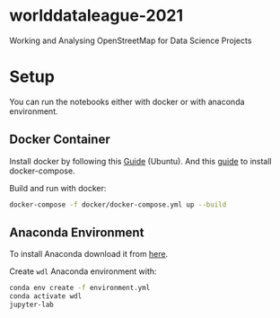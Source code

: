 # worlddataleague-2021

Working and Analysing OpenStreetMap for Data Science Projects

# Setup

You can run the notebooks either with docker or with anaconda environment.

## Docker Container

Install docker by following this [Guide](https://docs.docker.com/engine/install/ubuntu/) (Ubuntu). And this [guide](https://docs.docker.com/compose/install/) to install docker-compose.

Build and run with docker:

```bash
docker-compose -f docker/docker-compose.yml up --build
```
## Anaconda Environment

To install Anaconda download it from [here](https://www.anaconda.com/products/individual).

Create `wdl` Anaconda environment with:

```bash
conda env create -f environment.yml
conda activate wdl
jupyter-lab
```
